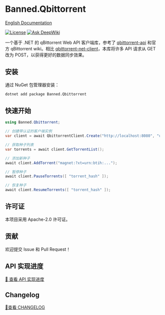 # Banned.Qbittorrent

[English Documentation](../README.md)

[![License](https://img.shields.io/badge/license-Apache_2.0-green)](../LICENSE) [![Ask DeepWiki](https://deepwiki.com/badge.svg)](https://deepwiki.com/banned2054/Banned.Qbittorrent)

一个基于 .NET 的 qBittorrent Web API 客户端库，参考了 [qbittorrent-api](https://github.com/rmartin16/qbittorrent-api) 和官方 qBittorrent wiki。相比 [qbittorrent-net-client](https://github.com/fedarovich/qbittorrent-net-client)，本库将许多 API 请求从 GET 改为 POST，以获得更好的数据同步效果。

## 安装

通过 NuGet 包管理器安装：

```bash
dotnet add package Banned.Qbittorrent
```

## 快速开始

```csharp
using Banned.Qbittorrent;

// 创建带认证的客户端实例
var client = await QbittorrentClient.Create("http://localhost:8080", "username", "password");

// 获取种子列表
var torrents = await client.GetTorrentList();

// 添加新种子
await client.AddTorrent("magnet:?xt=urn:btih:...");

// 暂停种子
await client.PauseTorrents([ "torrent_hash" ]);

// 恢复种子
await client.ResumeTorrents([ "torrent_hash" ]);
```

## 许可证

本项目采用 Apache-2.0 许可证。

## 贡献

欢迎提交 Issue 和 Pull Request！ 

## API 实现进度

[📘 查看 API 实现进度](https://github.com/banned2054/Banned.Qbittorrent/blob/main/Docs/API%20Implementation.md)

## Changelog

[🧾查看 CHANGELOG](https://github.com/banned2054/Banned.Qbittorrent/blob/main/Docs/CHANGELOG.md)